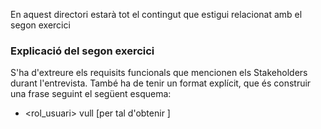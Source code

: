 En aquest directori estarà tot el contingut que estigui relacionat amb el segon exercici

### Explicació del segon exercici
S'ha d'extreure els requisits funcionals que mencionen els Stakeholders durant l'entrevista.
També ha de tenir un format explícit, que és construir una frase seguint el següent esquema:
- <rol_usuari> vull <objectiu> [per tal d'obtenir <benefici>]


